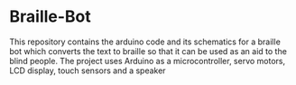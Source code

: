 # Braille-Bot
This repository contains the arduino code and its schematics for a braille bot which converts the text to braille so that it can be used as an aid to the blind people. The project uses Arduino as a microcontroller, servo motors, LCD display, touch sensors and a speaker 
